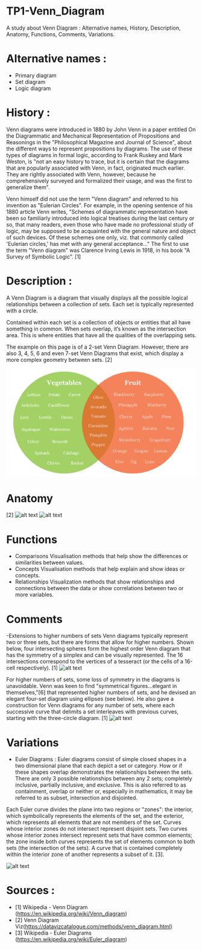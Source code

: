 # TP1-Venn_Diagram
A study about Venn Diagram : Alternative names, History, Description, Anatomy, Functions, Comments, Variations.



# Alternative names :
- Primary diagram
- Set diagram
- Logic diagram



# History :
Venn diagrams were introduced in 1880 by John Venn in a paper entitled On the Diagrammatic and Mechanical Representation of Propositions and Reasonings in the "Philosophical Magazine and Journal of Science", about the different ways to represent propositions by diagrams. The use of these types of diagrams in formal logic, according to Frank Ruskey and Mark Weston, is "not an easy history to trace, but it is certain that the diagrams that are popularly associated with Venn, in fact, originated much earlier. They are rightly associated with Venn, however, because he comprehensively surveyed and formalized their usage, and was the first to generalize them".

Venn himself did not use the term "Venn diagram" and referred to his invention as "Eulerian Circles". For example, in the opening sentence of his 1880 article Venn writes, "Schemes of diagrammatic representation have been so familiarly introduced into logical treatises during the last century or so, that many readers, even those who have made no professional study of logic, may be supposed to be acquainted with the general nature and object of such devices. Of these schemes one only, viz. that commonly called 'Eulerian circles,' has met with any general acceptance..." The first to use the term "Venn diagram" was Clarence Irving Lewis in 1918, in his book "A Survey of Symbolic Logic". [1]




# Description :
A Venn Diagram is a diagram that visually displays all the possible logical relationships between a collection of sets. Each set is typically represented with a circle.

Contained within each set is a collection of objects or entities that all have something in common. When sets overlap, it’s known as the intersection area. This is where entities that have all the qualities of the overlapping sets.

The example on this page is of a 2-set Venn Diagram. However, there are also 3, 4, 5, 6 and even 7-set Venn Diagrams that exist, which display a more complex geometry between sets. [2]

![alt text](https://github.com/OussamaHOURIRA/TP1-Venn_Diagram/blob/master/1.PNG)



# Anatomy
[2]
![alt text]()
![alt text]()





# Functions
- Comparisons
    Visualisation methods that help show the differences or similarities between values.
- Concepts
    Visualisation methods that help explain and show ideas or concepts.
- Relationships
    Visualization methods that show relationships and connections between the data or show correlations between two or more variables.




# Comments
-Extensions to higher numbers of sets
    Venn diagrams typically represent two or three sets, but there are forms that allow for higher numbers. Shown below, four intersecting    spheres form the highest order Venn diagram that has the symmetry of a simplex and can be visually represented. The 16 intersections    correspond to the vertices of a tesseract (or the cells of a 16-cell respectively). [1]
![alt text]()

For higher numbers of sets, some loss of symmetry in the diagrams is unavoidable. Venn was keen to find "symmetrical figures...elegant in themselves,"[6] that represented higher numbers of sets, and he devised an elegant four-set diagram using ellipses (see below). He also gave a construction for Venn diagrams for any number of sets, where each successive curve that delimits a set interleaves with previous curves, starting with the three-circle diagram. [1]
![alt text]()



# Variations 

- Euler Diagrams : 
Euler diagrams consist of simple closed shapes in a two dimensional plane that each depict a set or category. How or if these shapes overlap demonstrates the relationships between the sets. There are only 3 possible relationships between any 2 sets; completely inclusive, partially inclusive, and exclusive. This is also referred to as containment, overlap or neither or, especially in mathematics, it may be referred to as subset, intersection and disjointed.

Each Euler curve divides the plane into two regions or "zones": the interior, which symbolically represents the elements of the set, and the exterior, which represents all elements that are not members of the set. Curves whose interior zones do not intersect represent disjoint sets. Two curves whose interior zones intersect represent sets that have common elements; the zone inside both curves represents the set of elements common to both sets (the intersection of the sets). A curve that is contained completely within the interior zone of another represents a subset of it. [3].

![alt text]()





# Sources :
- [1] Wikipedia - Venn Diagram (https://en.wikipedia.org/wiki/Venn_diagram)
- [2] Venn Diagram Viz(https://datavizcatalogue.com/methods/venn_diagram.html)
- [3] Wikipedia - Euler Diagrams (https://en.wikipedia.org/wiki/Euler_diagram)
